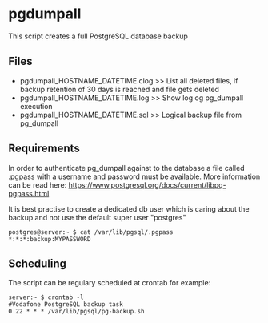 # pgdumpall
This script creates a full PostgreSQL database backup

## Files
- pgdumpall_HOSTNAME_DATETIME.clog >>  List all deleted files, if backup retention of 30 days is reached and file gets deleted
- pgdumpall_HOSTNAME_DATETIME.log >> Show log og pg_dumpall execution
- pgdumpall_HOSTNAME_DATETIME.sql >> Logical backup file from pg_dumpall

## Requirements
In order to authenticate pg_dumpall against to the database a file called .pgpass with a username and password must be available.
More information can be read here: https://www.postgresql.org/docs/current/libpq-pgpass.html

It is best practise to create a dedicated db user which is caring about the backup and not use the default super user "postgres"
```
postgres@server:~ $ cat /var/lib/pgsql/.pgpass
*:*:*:backup:MYPASSWORD
```

## Scheduling
The script can be regulary scheduled at crontab for example:
```
server:~ $ crontab -l
#Vodafone PostgreSQL backup task
0 22 * * * /var/lib/pgsql/pg-backup.sh
```
